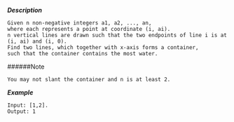 ***Description***

    Given n non-negative integers a1, a2, ..., an,
    where each represents a point at coordinate (i, ai).
    n vertical lines are drawn such that the two endpoints of line i is at (i, ai) and (i, 0).
    Find two lines, which together with x-axis forms a container,
    such that the container contains the most water.

######Note

    You may not slant the container and n is at least 2.

***Example***

    Input: [1,2].
    Output: 1
